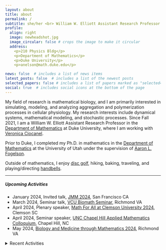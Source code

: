 ```yaml
---
layout: about
title: about
permalink: /
subtitle: she/her <br> William W. Elliott Assistant Research Professor
profile:
  align: right
  image: newheadshot.jpg
  image_circular: false # crops the image to make it circular
  address: 
    <p>210 Physics Bldg</p>
    <p>Department of Mathematics</p>
    <p>Duke University</p>
    <p>anelson@math.duke.edu</p>

news: false  # includes a list of news items
latest_posts: false  # includes a list of the newest posts
selected_papers: false # includes a list of papers marked as "selected={true}"
social: true  # includes social icons at the bottom of the page
---
```


My field of research is mathematical biology, and I am primarily interested in simulating, modeling, and analyzing aggregation and polymerization processes in cellular physiology. My research interests include dynamical systems, mathematical modeling, and stochastic processes. Since Fall 2021, I am a William W. Elliott Assistant Research Professor in the [Department of Mathematics](https://math.duke.edu/ "Department of Mathematics") at Duke University, where I am working with [Veronica Ciocanel](https://services.math.duke.edu/~ciocanel/ "Veronica Ciocanel").

Prior to Duke, I completed my Ph.D. in mathematics in the [Department of Mathematics](https://math.utah.edu "Department of Mathematics") at the University of Utah under the supervision of [Aaron L. Fogelson](https://math.utah.edu/~fogelson "Aaron L. Fogelson" ). 

Outside of mathematics, I enjoy [disc golf](https://www.pdga.com/player/149354), hiking, baking, traveling, and playing/directing [handbells](/assets/pdf/MathematicsOfBellRinging_2020Talk.pdf).

 <hr/>
 
##### Upcoming Activities<br/> 
* January 2024, Invited talk, [JMM 2024](https://www.jointmathematicsmeetings.org/meetings/national/jmm2024/2300_program.html), San Francisco CA
* March 2024, Seminar talk, [VCU Biomath Seminar](https://sites.google.com/vcu.edu/biomath-seminar/), Richmond VA
* April 2024, Plenary speaker, [Math For All at Clemson University 2024](https://sites.google.com/view/mathforallnola/satellite-conference/clemson-sc), Clemson SC
* April 2024, Seminar speaker, [UNC Chapel Hill Applied Mathematics Colloquium](https://math.unc.edu/event/applied-mathematics-colloquium-anna-c-nelson-duke/), Chapel Hill, NC 
* May 2024, [Biology and Medicine through Mathematics 2024](https://siam.vcu.edu/bamm/), Richmond VA

<details close>
<summary>Recent Activities</summary>  
   &nbsp;&nbsp;&nbsp;&nbsp;&nbsp;&nbsp; November 2023, <a href="https://math.sciences.ncsu.edu/event/biomathematics-seminar-anna-nelson/">NC State Biomathematics Seminar</a>, Raleigh NC<br/>
    &nbsp;&nbsp;&nbsp;&nbsp;&nbsp;&nbsp; November 2023, <a href="https://services.math.duke.edu/Tricams/index.html">TriCAMs</a>, Durham NC<br/>
  &nbsp;&nbsp;&nbsp;&nbsp;&nbsp;&nbsp; October 2023, <a href="https://www.math.upenn.edu/events/mathematical-models-polymerization-physiology">UPenn MathBio Seminar</a>, Philadelphia PA<br/>
   &nbsp;&nbsp;&nbsp;&nbsp;&nbsp;&nbsp; September 2023, <a href="https://awm-math.org/meetings/awm-research-symposium/">AWM Research Symposium 2023</a>, Atlanta GA<br/>
   &nbsp;&nbsp;&nbsp;&nbsp;&nbsp;&nbsp; August 2023, <a href="https://iciam2023.org">ICIAM 2023</a>, Tokyo JP<br/>
   &nbsp;&nbsp;&nbsp;&nbsp;&nbsp;&nbsp; August 2023, <a href="https://www.maa.org/meetings/mathfest">MAA MathFest 2023 </a>,  Tampa FL<br/>
   &nbsp;&nbsp;&nbsp;&nbsp;&nbsp;&nbsp; July 2023, <a href="https://2023.smb.org">Society for Mathematical Biology Annual Meeting</a>,  Columbus OH<br/>
   &nbsp;&nbsp;&nbsp;&nbsp;&nbsp;&nbsp; June 2023, <a href="https://www.ams.org/programs/research-communities/2023MRC-SocialSystems">AMS MRC on Complex Social Systems</a>, Java Center NY<br/>
 &nbsp;&nbsp;&nbsp;&nbsp;&nbsp;&nbsp; May 2023, <a href="https://www.siam.org/conferences/cm/conference/ds23">SIAM Dynamical Systems 2023</a>, Portland OR<br/>
 &nbsp;&nbsp;&nbsp;&nbsp;&nbsp;&nbsp; April 2023,<a href="https://www.ams.org/meetings/sectional/2308_progfull.html">AMS Spring Central Sectional Meeting 2023</a>, Cincinnati OH <br/>
</details>

